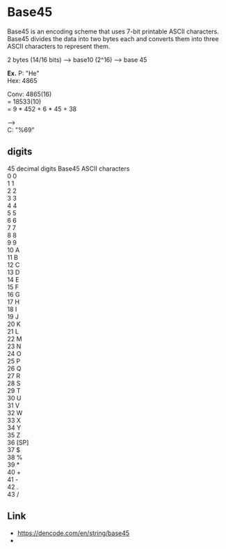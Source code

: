 
# Base45


Base45 is an encoding scheme that uses 7-bit printable ASCII characters.  
Base45 divides the data into two bytes each and converts them into three ASCII characters to represent them.  

2 bytes (14/16 bits) --> base10 (2^16) --> base 45 

**Ex.** 
P:  "He"  
Hex:  4865   

Conv: 4865(16)  
= 18533(10)  
= 9 * 452 + 6 * 45 + 38  

-->  
C:  "%69"  

## digits

45 decimal digits	Base45 ASCII characters   
0	0  
1	1  
2	2  
3	3  
4	4  
5	5  
6	6  
7	7  
8	8  
9	9  
10	A  
11	B  
12	C  
13	D  
14	E  
15	F  
16	G  
17	H  
18	I  
19	J  
20	K  
21	L  
22	M  
23	N  
24	O  
25	P  
26	Q  
27	R  
28	S  
29	T  
30	U  
31	V  
32	W  
33	X  
34	Y  
35	Z  
36	[SP]  
37	$  
38	%  
39	*  
40	+  
41	-  
42	.   
43	/  

## Link
- https://dencode.com/en/string/base45
- 

